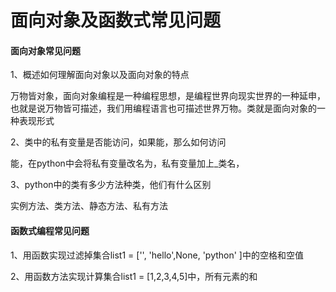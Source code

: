 # 面向对象及函数式常见问题

#### 面向对象常见问题

1、概述如何理解面向对象以及面向对象的特点

万物皆对象，面向对象编程是一种编程思想，是编程世界向现实世界的一种延申，也就是说万物皆可描述，我们用编程语言也可描述世界万物。类就是面向对象的一种表现形式

2、类中的私有变量是否能访问，如果能，那么如何访问

能，在python中会将私有变量改名为，私有变量加上_类名，

3、python中的类有多少方法种类，他们有什么区别

实例方法、类方法、静态方法、私有方法





#### 函数式编程常见问题

1、用函数实现过滤掉集合list1 = ['', 'hello',None, 'python' ]中的空格和空值

2、用函数方法实现计算集合list1 = [1,2,3,4,5]中，所有元素的和


